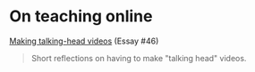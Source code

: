 On teaching online
==================

[Making talking-head videos](online-teaching-talking-head-videos) (Essay #46)

> Short reflections on having to make "talking head" videos.

